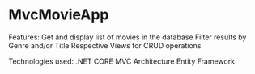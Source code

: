 # MvcMovieApp
Features:
Get and display list of movies in the database
Filter results by Genre and/or Title
Respective Views for CRUD operations

Technologies used:
.NET CORE
MVC Architecture
Entity Framework



